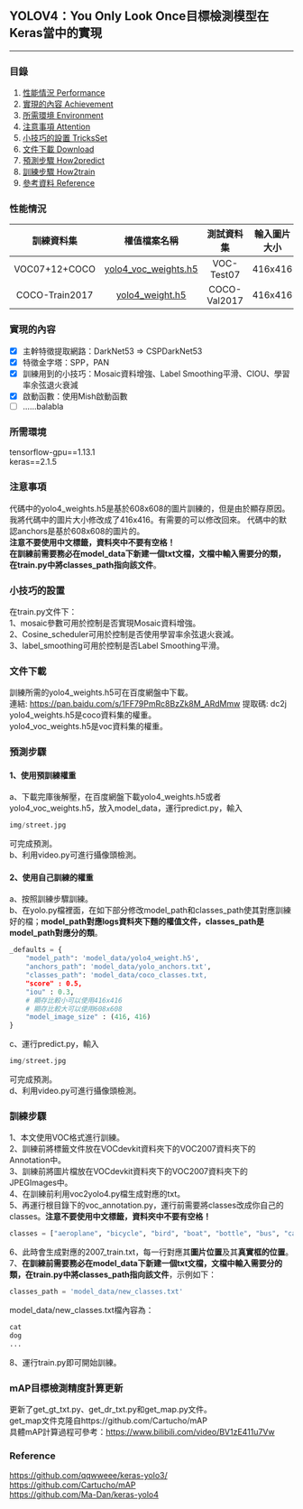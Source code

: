 ## YOLOV4：You Only Look Once目標檢測模型在Keras當中的實現
---

### 目錄
1. [性能情況 Performance](#性能情況)
2. [實現的內容 Achievement](#實現的內容)
3. [所需環境 Environment](#所需環境)
4. [注意事項 Attention](#注意事項)
5. [小技巧的設置 TricksSet](#小技巧的設置)
6. [文件下載 Download](#文件下載)
7. [預測步驟 How2predict](#預測步驟)
8. [訓練步驟 How2train](#訓練步驟)
9. [參考資料 Reference](#Reference)

### 性能情況
| 訓練資料集 | 權值檔案名稱 | 測試資料集 | 輸入圖片大小 | mAP 0.5:0.95 | mAP 0.5 |
| :-----: | :-----: | :------: | :------: | :------: | :-----: |
| VOC07+12+COCO | [yolo4_voc_weights.h5](https://github.com/bubbliiiing/yolov4-keras/releases/download/v1.0/yolo4_voc_weights.h5) | VOC-Test07 | 416x416 | - | 84.1
| COCO-Train2017 | [yolo4_weight.h5](https://github.com/bubbliiiing/yolov4-keras/releases/download/v1.0/yolo4_weight.h5) | COCO-Val2017 | 416x416 | 43.1 | 66.0

### 實現的內容
- [x] 主幹特徵提取網路：DarkNet53 => CSPDarkNet53
- [x] 特徵金字塔：SPP，PAN
- [x] 訓練用到的小技巧：Mosaic資料增強、Label Smoothing平滑、CIOU、學習率余弦退火衰減
- [x] 啟動函數：使用Mish啟動函數
- [ ] ……balabla

### 所需環境
tensorflow-gpu==1.13.1  
keras==2.1.5  

### 注意事項
代碼中的yolo4_weights.h5是基於608x608的圖片訓練的，但是由於顯存原因。我將代碼中的圖片大小修改成了416x416。有需要的可以修改回來。 代碼中的默認anchors是基於608x608的圖片的。   
**注意不要使用中文標籤，資料夾中不要有空格！**   
**在訓練前需要務必在model_data下新建一個txt文檔，文檔中輸入需要分的類，在train.py中將classes_path指向該文件**。  

### 小技巧的設置
在train.py文件下：   
1、mosaic參數可用於控制是否實現Mosaic資料增強。   
2、Cosine_scheduler可用於控制是否使用學習率余弦退火衰減。   
3、label_smoothing可用於控制是否Label Smoothing平滑。

### 文件下載
訓練所需的yolo4_weights.h5可在百度網盤中下載。  
連結: https://pan.baidu.com/s/1FF79PmRc8BzZk8M_ARdMmw 提取碼: dc2j  
yolo4_weights.h5是coco資料集的權重。  
yolo4_voc_weights.h5是voc資料集的權重。

### 預測步驟
#### 1、使用預訓練權重
a、下載完庫後解壓，在百度網盤下載yolo4_weights.h5或者yolo4_voc_weights.h5，放入model_data，運行predict.py，輸入  
```python
img/street.jpg
```
可完成預測。  
b、利用video.py可進行攝像頭檢測。  
#### 2、使用自己訓練的權重
a、按照訓練步驟訓練。  
b、在yolo.py檔裡面，在如下部分修改model_path和classes_path使其對應訓練好的檔；**model_path對應logs資料夾下麵的權值文件，classes_path是model_path對應分的類**。  
```python
_defaults = {
    "model_path": 'model_data/yolo4_weight.h5',
    "anchors_path": 'model_data/yolo_anchors.txt',
    "classes_path": 'model_data/coco_classes.txt,
    "score" : 0.5,
    "iou" : 0.3,
    # 顯存比較小可以使用416x416
    # 顯存比較大可以使用608x608
    "model_image_size" : (416, 416)
}

```
c、運行predict.py，輸入  
```python
img/street.jpg
```
可完成預測。  
d、利用video.py可進行攝像頭檢測。  

### 訓練步驟
1、本文使用VOC格式進行訓練。  
2、訓練前將標籤文件放在VOCdevkit資料夾下的VOC2007資料夾下的Annotation中。  
3、訓練前將圖片檔放在VOCdevkit資料夾下的VOC2007資料夾下的JPEGImages中。  
4、在訓練前利用voc2yolo4.py檔生成對應的txt。  
5、再運行根目錄下的voc_annotation.py，運行前需要將classes改成你自己的classes。**注意不要使用中文標籤，資料夾中不要有空格！**   
```python
classes = ["aeroplane", "bicycle", "bird", "boat", "bottle", "bus", "car", "cat", "chair", "cow", "diningtable", "dog", "horse", "motorbike", "person", "pottedplant", "sheep", "sofa", "train", "tvmonitor"]
```
6、此時會生成對應的2007_train.txt，每一行對應其**圖片位置**及其**真實框的位置**。  
7、**在訓練前需要務必在model_data下新建一個txt文檔，文檔中輸入需要分的類，在train.py中將classes_path指向該文件**，示例如下：   
```python
classes_path = 'model_data/new_classes.txt'    
```
model_data/new_classes.txt檔內容為：   
```python
cat
dog
...
```
8、運行train.py即可開始訓練。

### mAP目標檢測精度計算更新
更新了get_gt_txt.py、get_dr_txt.py和get_map.py文件。  
get_map文件克隆自https://github.com/Cartucho/mAP  
具體mAP計算過程可參考：https://www.bilibili.com/video/BV1zE411u7Vw

### Reference
https://github.com/qqwweee/keras-yolo3/  
https://github.com/Cartucho/mAP  
https://github.com/Ma-Dan/keras-yolo4  

